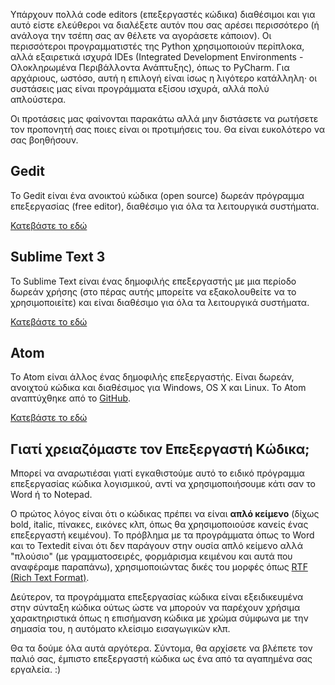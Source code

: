 Υπάρχουν πολλά code editors (επεξεργαστές κώδικα) διαθέσιμοι και για αυτό είστε ελεύθεροι να διαλέξετε αυτόν που σας αρέσει περισσότερο (ή ανάλογα την τσέπη σας αν θέλετε να αγοράσετε κάποιον). Οι περισσότεροι προγραμματιστές της Python χρησιμοποιούν περίπλοκα, αλλά εξαιρετικά ισχυρά IDEs (Integrated Development Environments - Ολοκληρωμένα Περιβάλλοντα Ανάπτυξης), όπως το PyCharm. Για αρχάριους, ωστόσο, αυτή η επιλογή είναι ίσως η λιγότερο κατάλληλη· οι συστάσεις μας είναι προγράμματα εξίσου ισχυρά, αλλά πολύ απλούστερα.

Οι προτάσεις μας φαίνονται παρακάτω αλλά μην διστάσετε να ρωτήσετε τον προπονητή σας ποιες είναι οι προτιμήσεις του. Θα είναι ευκολότερο να σας βοηθήσουν.

## Gedit

Το Gedit είναι ένα ανοικτού κώδικα (open source) δωρεάν πρόγραμμα επεξεργασίας (free editor), διαθέσιμο για όλα τα λειτουργικά συστήματα.

[Κατεβάστε το εδώ](https://wiki.gnome.org/Apps/Gedit#Download)

## Sublime Text 3

Το Sublime Text είναι ένας δημοφιλής επεξεργαστής με μια περίοδο δωρεάν χρήσης (στο πέρας αυτής μπορείτε να εξακολουθείτε να το χρησιμοποιείτε) και είναι διαθέσιμο για όλα τα λειτουργικά συστήματα.

[Κατεβάστε το εδώ](https://www.sublimetext.com/3)

## Atom

Το Atom είναι άλλος ένας δημοφιλής επεξεργαστής. Είναι δωρεάν, ανοιχτού κώδικα και διαθέσιμος για Windows, OS X και Linux. Το Atom αναπτύχθηκε από το [GitHub](https://github.com/).

[Κατεβάστε το εδώ](https://atom.io/)

## Γιατί χρειαζόμαστε τον Επεξεργαστή Κώδικα;

Μπορεί να αναρωτιέσαι γιατί εγκαθιστούμε αυτό το ειδικό πρόγραμμα επεξεργασίας κώδικα λογισμικού, αντί να χρησιμοποιήσουμε κάτι σαν το Word ή το Notepad.

Ο πρώτος λόγος είναι ότι ο κώδικας πρέπει να είναι **απλό κείμενο** (δίχως bold, italic, πίνακες, εικόνες κλπ, όπως θα χρησιμοποιούσε κανείς ένας επεξεργαστή κειμένου). Το πρόβλημα με τα προγράμματα όπως το Word και το Textedit είναι ότι δεν παράγουν στην ουσία απλό κείμενο αλλά "πλούσιο" (με γραμματοσειρές, φορμάρισμα κειμένου και αυτά που αναφέραμε παραπάνω), χρησιμοποιώντας δικές του μορφές όπως [RTF (Rich Text Format)](https://en.wikipedia.org/wiki/Rich_Text_Format).

Δεύτερον, τα προγράμματα επεξεργασίας κώδικα είναι εξειδικευμένα στην σύνταξη κώδικα ούτως ώστε να μπορούν να παρέχουν χρήσιμα χαρακτηριστικά όπως η επισήμανση κώδικα με χρώμα σύμφωνα με την σημασία του, η αυτόματο κλείσιμο εισαγωγικών κλπ.

Θα τα δούμε όλα αυτά αργότερα. Σύντομα, θα αρχίσετε να βλέπετε τον παλιό σας, έμπιστο επεξεργαστή κώδικα ως ένα από τα αγαπημένα σας εργαλεία. :)